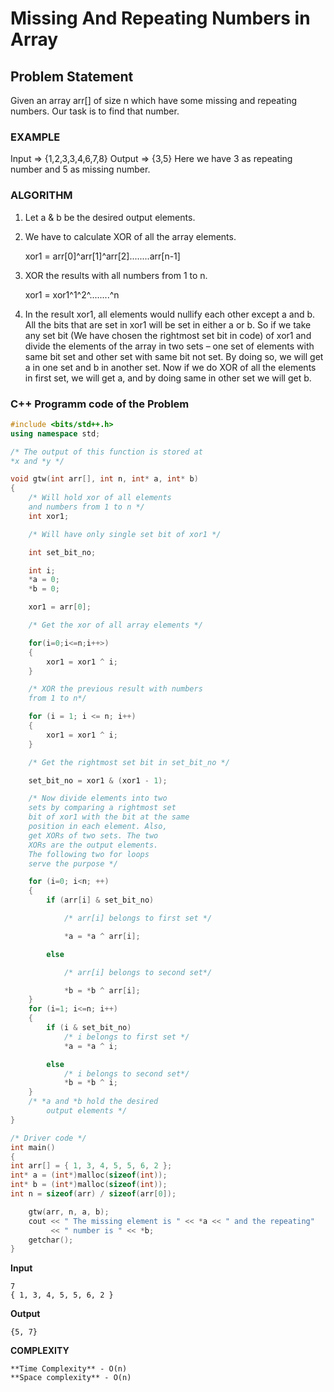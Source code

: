 # Missing And Repeating Numbers in Array

## Problem Statement

Given an array arr[] of size n which have some missing and repeating numbers. Our task is to find that number.

### EXAMPLE

Input => {1,2,3,3,4,6,7,8}
Output => {3,5}
Here we have 3 as repeating number and 5 as missing number.

### ALGORITHM

1. Let a & b be the desired output elements.
2. We have to calculate XOR of all the array elements.

   xor1 = arr[0]^arr[1]^arr[2]........arr[n-1]

3. XOR the results with all numbers from 1 to n.

   xor1 = xor1^1^2^........^n

4. In the result xor1, all elements would nullify each other except a and b. All the bits that are set in xor1 will be set in either a or b. So if we take any set bit (We have chosen the rightmost set bit in code) of xor1 and divide the elements of the array in two sets – one set of elements with same bit set and other set with same bit not set. By doing so, we will get a in one set and b in another set. Now if we do XOR of all the elements in first set, we will get a, and by doing same in other set we will get b.

### C++ Programm code of the Problem

```cpp
#include <bits/std++.h>
using namespace std;

/* The output of this function is stored at
*x and *y */

void gtw(int arr[], int n, int* a, int* b)
{
    /* Will hold xor of all elements
    and numbers from 1 to n */
    int xor1;

    /* Will have only single set bit of xor1 */

    int set_bit_no;

    int i;
    *a = 0;
    *b = 0;

    xor1 = arr[0];

    /* Get the xor of all array elements */

    for(i=0;i<=n;i++>)
    {
        xor1 = xor1 ^ i;
    }

    /* XOR the previous result with numbers
    from 1 to n*/

    for (i = 1; i <= n; i++)
    {
        xor1 = xor1 ^ i;
    }

    /* Get the rightmost set bit in set_bit_no */

    set_bit_no = xor1 & (xor1 - 1);

    /* Now divide elements into two
    sets by comparing a rightmost set
    bit of xor1 with the bit at the same
    position in each element. Also,
    get XORs of two sets. The two
    XORs are the output elements.
    The following two for loops
    serve the purpose */

    for (i=0; i<n; ++)
    {
        if (arr[i] & set_bit_no)

            /* arr[i] belongs to first set */

            *a = *a ^ arr[i];

        else

            /* arr[i] belongs to second set*/

            *b = *b ^ arr[i];
    }
    for (i=1; i<=n; i++)
    {
        if (i & set_bit_no)
            /* i belongs to first set */
            *a = *a ^ i;

        else
            /* i belongs to second set*/
            *b = *b ^ i;
    }
    /* *a and *b hold the desired
        output elements */
}

/* Driver code */
int main()
{
int arr[] = { 1, 3, 4, 5, 5, 6, 2 };
int* a = (int*)malloc(sizeof(int));
int* b = (int*)malloc(sizeof(int));
int n = sizeof(arr) / sizeof(arr[0]);

    gtw(arr, n, a, b);
    cout << " The missing element is " << *a << " and the repeating"
         << " number is " << *b;
    getchar();
}
```

**Input**

```
7
{ 1, 3, 4, 5, 5, 6, 2 }
```

**Output**

```
{5, 7}
```

**COMPLEXITY**

```
**Time Complexity** - O(n)
**Space complexity** - O(n)
```
